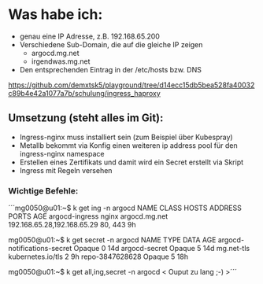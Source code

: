 # Was habe ich:
  
- genau eine IP Adresse, z.B. 192.168.65.200
- Verschiedene Sub-Domain, die auf die gleiche IP zeigen
    - argocd.mg.net
    - irgendwas.mg.net
- Den entsprechenden Eintrag in der /etc/hosts bzw. DNS
  
  
https://github.com/demxtsk5/playground/tree/d14ecc15db5bea528fa40032c89b4e42a1077a7b/schulung/ingress_haproxy
  
## Umsetzung (steht alles im Git):
  
- Ingress-nginx muss installiert sein (zum Beispiel über Kubespray)
- Metallb bekommt via Konfig einen weiteren ip address pool für den ingress-nginx namespace
- Erstellen eines Zertifikats und damit wird ein Secret erstellt via Skript
- Ingress mit Regeln versehen 
  
### Wichtige Befehle:
  
´´´mg0050@u01:~$ k get ing -n argocd
NAME             CLASS   HOSTS           ADDRESS                       PORTS     AGE
argocd-ingress   nginx   argocd.mg.net   192.168.65.28,192.168.65.29   80, 443   9h

mg0050@u01:~$ k get secret -n argocd
NAME                          TYPE                DATA   AGE
argocd-notifications-secret   Opaque              0      14d
argocd-secret                 Opaque              5      14d
mg.net-tls                    kubernetes.io/tls   2      9h
repo-3847628628               Opaque              5      18h

mg0050@u01:~$ k get all,ing,secret -n argocd
< Ouput zu lang ;-) >´´´

